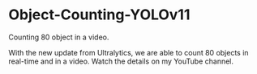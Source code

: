 # Object-Counting-YOLOv11
Counting 80 object in a video.

With the new update from Ultralytics, we are able to count 80 objects in real-time and in a video.
Watch the details on my YouTube channel.
